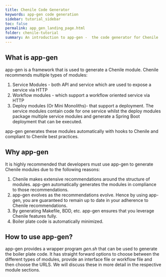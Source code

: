 ```yaml
---
title: Chenile Code Generator
keywords: app-gen code generation
sidebar: tutorial_sidebar
toc: false
permalink: app_gen_landing_page.html
folder: chenile-tutorial
summary: An introduction to app-gen -  the code generator for Chenile
---
```


## What is app-gen
app-gen is a framework that is used to generate a Chenile module. Chenile recommends multiple types of modules:
1. Service Modules - both API and service which are used to expose a service via HTTP
2. Workflow modules - which support a workflow oriented service via HTTP
3. Deploy modules (Or Mini Monoliths)- that support  a deployment. The service modules contain code for  one service whilst the deploy modules package multiple service modules and generate a Spring Boot deployment that can be executed. 

app-gen generates these modules automatically with hooks to Chenile and compliant to Chenile best practices. 

## Why app-gen
It is highly recommended that developers must use app-gen to generate Chenile modules due to the following reasons:
1. Chenile makes extensive recommendations around the structure of modules. app-gen automatically generates the modules in compliance to those recommendations.
2. app-gen evolves as the recommendations evolve. Hence by using app-gen, you are guaranteed to remain up to date in your adherence to Chenile recommendations.
3. By generating Makefile, BDD, etc. app-gen ensures that you leverage Chenile  features fully.
4. Boiler plate code is automatically minimized.

## How to use app-gen?
app-gen provides a wrapper program _gen.sh_ that can be used to generate the boiler plate code. 
It has straight forward options to choose between the different types of modules, provide an interface file or workflow file and then choose the URLS. We  will discuss these in more detail in the respective module  sections.